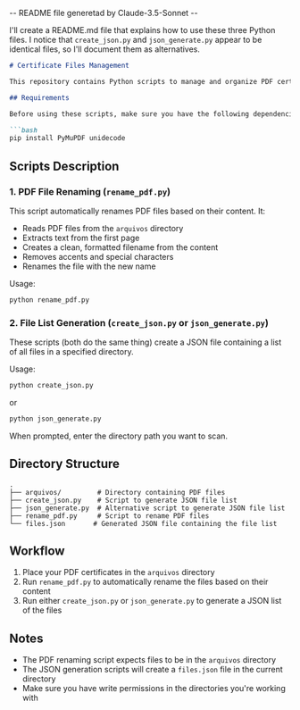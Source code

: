 -- README file generetad by Claude-3.5-Sonnet --

I'll create a README.md file that explains how to use these three Python files. I notice that `create_json.py` and `json_generate.py` appear to be identical files, so I'll document them as alternatives.

````markdown:/Users/ribeirovictor/Documents/work/2em1/landings/certificados/README.md
# Certificate Files Management

This repository contains Python scripts to manage and organize PDF certificate files.

## Requirements

Before using these scripts, make sure you have the following dependencies installed:

```bash
pip install PyMuPDF unidecode
````

## Scripts Description

### 1. PDF File Renaming (`rename_pdf.py`)

This script automatically renames PDF files based on their content. It:

- Reads PDF files from the `arquivos` directory
- Extracts text from the first page
- Creates a clean, formatted filename from the content
- Removes accents and special characters
- Renames the file with the new name

Usage:

```bash
python rename_pdf.py
```

### 2. File List Generation (`create_json.py` or `json_generate.py`)

These scripts (both do the same thing) create a JSON file containing a list of all files in a specified directory.

Usage:

```bash
python create_json.py
```

or

```bash
python json_generate.py
```

When prompted, enter the directory path you want to scan.

## Directory Structure

```
.
├── arquivos/         # Directory containing PDF files
├── create_json.py    # Script to generate JSON file list
├── json_generate.py  # Alternative script to generate JSON file list
├── rename_pdf.py     # Script to rename PDF files
└── files.json       # Generated JSON file containing the file list
```

## Workflow

1. Place your PDF certificates in the `arquivos` directory
2. Run `rename_pdf.py` to automatically rename the files based on their content
3. Run either `create_json.py` or `json_generate.py` to generate a JSON list of the files

## Notes

- The PDF renaming script expects files to be in the `arquivos` directory
- The JSON generation scripts will create a `files.json` file in the current directory
- Make sure you have write permissions in the directories you're working with

```

```
